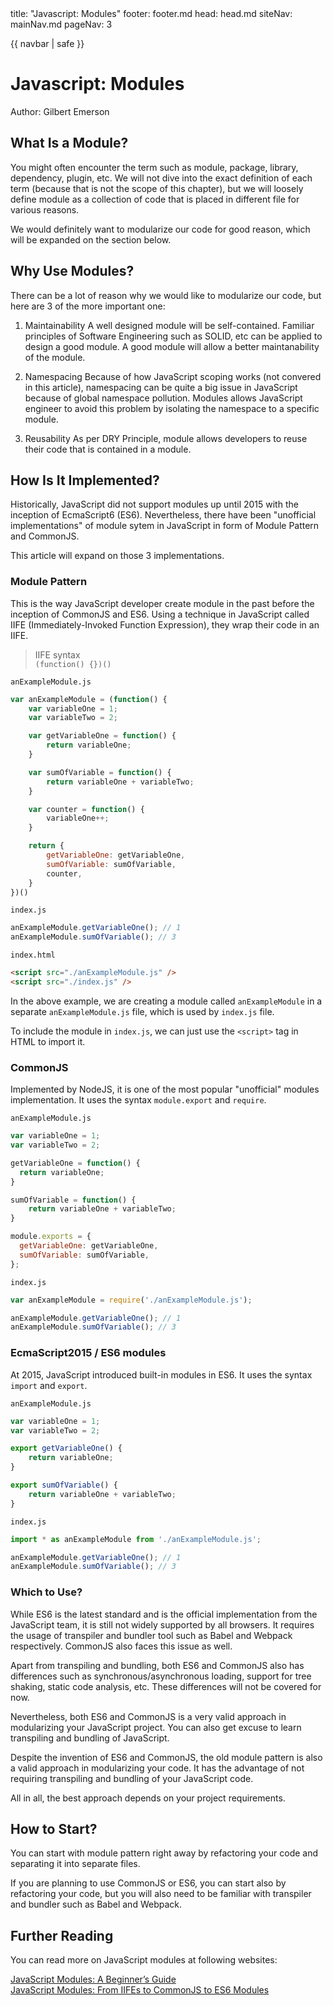 <frontmatter>
  title: "Javascript: Modules"
  footer: footer.md
  head: head.md
  siteNav: mainNav.md
  pageNav: 3
</frontmatter>

{{ navbar | safe }}

<div class="website-content">

# Javascript: Modules

Author: Gilbert Emerson

## What Is a Module?

You might often encounter the term such as module, package, library, dependency, plugin, etc. We will not dive into the exact definition of each term (because that is not the scope of this chapter), but we will loosely define module as a collection of code that is placed in different file for various reasons.

We would definitely want to modularize our code for good reason, which will be expanded on the section below.

## Why Use Modules?

There can be a lot of reason why we would like to modularize our code, but here are 3 of the more important one:

1. Maintainability
A well designed module will be self-contained. Familiar principles of Software Engineering such as SOLID, etc can be applied to design a good module. A good module will allow a better maintanability of the module.

2. Namespacing
Because of how JavaScript scoping works (not convered in this article), namespacing can be quite a big issue in JavaScript because of global namespace pollution. Modules allows JavaScript engineer to avoid this problem by isolating the namespace to a specific module.

3. Reusability
As per DRY Principle, module allows developers to reuse their code that is contained in a module.

## How Is It Implemented?

Historically, JavaScript did not support modules up until 2015 with the inception of EcmaScript6 (ES6). Nevertheless, there have been "unofficial implementations" of module sytem in JavaScript in form of Module Pattern and CommonJS.

This article will expand on those 3 implementations.

### Module Pattern

This is the way JavaScript developer create module in the past before the inception of CommonJS and ES6. Using a technique in JavaScript called IIFE (Immediately-Invoked Function Expression), they wrap their code in an IIFE.

> IIFE syntax </br>
> `(function() {})()`

`anExampleModule.js`
```javascript
var anExampleModule = (function() {
    var variableOne = 1;
    var variableTwo = 2;

    var getVariableOne = function() {
        return variableOne;
    }

    var sumOfVariable = function() {
        return variableOne + variableTwo;
    }

    var counter = function() {
        variableOne++;
    }

    return {
        getVariableOne: getVariableOne,
        sumOfVariable: sumOfVariable,
        counter,
    }
})()
```

`index.js`
```javascript
anExampleModule.getVariableOne(); // 1
anExampleModule.sumOfVariable(); // 3
```

`index.html`
```html
<script src="./anExampleModule.js" />
<script src="./index.js" />
```

In the above example, we are creating a module called `anExampleModule` in a separate `anExampleModule.js` file, which is used by `index.js` file.

To include the module in `index.js`, we can just use the `<script>` tag in HTML to import it.

### CommonJS

Implemented by NodeJS, it is one of the most popular "unofficial" modules implementation. It uses the syntax `module.export` and `require`.

`anExampleModule.js`
```Javascript
var variableOne = 1;
var variableTwo = 2;

getVariableOne = function() {
  return variableOne;
}

sumOfVariable = function() {
    return variableOne + variableTwo;
}

module.exports = {
  getVariableOne: getVariableOne,
  sumOfVariable: sumOfVariable,
};
```

`index.js`
```Javascript
var anExampleModule = require('./anExampleModule.js');

anExampleModule.getVariableOne(); // 1
anExampleModule.sumOfVariable(); // 3
```

### EcmaScript2015 / ES6 modules

At 2015, JavaScript introduced built-in modules in ES6. It uses the syntax `import` and `export`.

`anExampleModule.js`
```Javascript
var variableOne = 1;
var variableTwo = 2;

export getVariableOne() {
    return variableOne;
}

export sumOfVariable() {
    return variableOne + variableTwo;
}
```

`index.js`
```Javascript
import * as anExampleModule from './anExampleModule.js';

anExampleModule.getVariableOne(); // 1
anExampleModule.sumOfVariable(); // 3
```

### Which to Use?

While ES6 is the latest standard and is the official implementation from the JavaScript team, it is still not widely supported by all browsers. It requires the usage of transpiler and bundler tool such as Babel and Webpack respectively. CommonJS also faces this issue as well.

Apart from transpiling and bundling, both ES6 and CommonJS also has differences such as synchronous/asynchronous loading, support for tree shaking, static code analysis, etc. These differences will not be covered for now.

Nevertheless, both ES6 and CommonJS is a very valid approach in modularizing your JavaScript project. You can also get excuse to learn transpiling and bundling of JavaScript.

Despite the invention of ES6 and CommonJS, the old module pattern is also a valid approach in modularizing your code. It has the advantage of not requiring transpiling and bundling of your JavaScript code.

All in all, the best approach depends on your project requirements.

## How to Start?

You can start with module pattern right away by refactoring your code and separating it into separate files.

If you are planning to use CommonJS or ES6, you can start also by refactoring your code, but you will also need to be familiar with transpiler and bundler such as Babel and Webpack.

## Further Reading

You can read more on JavaScript modules at following websites:

[JavaScript Modules: A Beginner’s Guide](https://medium.freecodecamp.org/javascript-modules-a-beginner-s-guide-783f7d7a5fcc) </br>
[JavaScript Modules: From IIFEs to CommonJS to ES6 Modules](https://tylermcginnis.com/javascript-modules-iifes-commonjs-esmodules/)